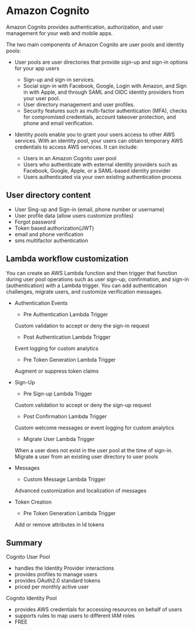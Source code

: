 Amazon Cognito
=========
Amazon Cognito provides authentication, authorization, and user management for your web and mobile apps.

The two main components of Amazon Cognito are user pools and identity pools:
- User pools are user directories that provide sign-up and sign-in options for your app users
  - Sign-up and sign-in services.
  - Social sign-in with Facebook, Google, Login with Amazon, and Sign in with Apple, and through SAML and OIDC identity providers from your user pool.
  - User directory management and user profiles.
  - Security features such as multi-factor authentication (MFA), checks for compromised credentials, account takeover protection, and phone and email verification.

- Identity pools enable you to grant your users access to other AWS services. With an identity pool, your users can obtain temporary AWS credentials to access AWS services. It can include:
  - Users in an Amazon Cognito user pool
  - Users who authenticate with external identity providers such as Facebook, Google, Apple, or a SAML-based identity provider
  - Users authenticated via your own existing authentication process

## User directory content

- User Sing-up and Sign-in (email, phone number or username)
- User profile data (allow users customize profiles)
- Forgot password
- Token based authorization(JWT)
- email and phone verification
- sms multifactor authentication

## Lambda workflow customization

You can create an AWS Lambda function and then trigger that function during user pool operations such as user sign-up, confirmation, and sign-in (authentication) with a Lambda trigger. You can add authentication challenges, migrate users, and customize verification messages.

- Authentication Events
  - Pre Authentication Lambda Trigger

  Custom validation to accept or deny the sign-in request
  - Post Authentication Lambda Trigger

  Event logging for custom analytics
  - Pre Token Generation Lambda Trigger

  Augment or suppress token claims
- Sign-Up
  - Pre Sign-up Lambda Trigger

  Custom validation to accept or deny the sign-up request
  - Post Confirmation Lambda Trigger

  Custom welcome messages or event logging for custom analytics

  - Migrate User Lambda Trigger
  
  When a user does not exist in the user pool at the time of sign-in. Migrate a user from an existing user directory to user pools

- Messages
  - Custom Message Lambda Trigger

  Advanced customization and localization of messages
- Token Creation

  - Pre Token Generation Lambda Trigger

  Add or remove attributes in Id tokens

## Summary
Cognito User Pool
- handles the Identity Provider interactions 
- provides profiles to manage users
- provides OAuth2.0 standard tokens
- priced per monthly active user 

Cognito Identity Pool
- provides AWS credentials for accessing resources on behalf of users
- supports rules to map users to different IAM roles
- FREE